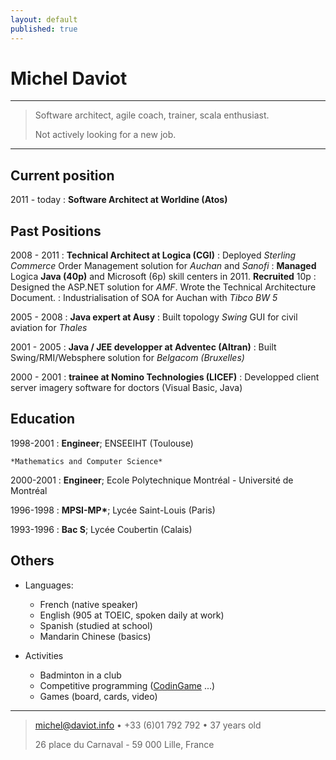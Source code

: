 ```yaml
---
layout: default
published: true
---
```

Michel Daviot
============

----

>  Software architect, agile coach, trainer, scala enthusiast.
>
>  Not actively looking for a new job.

----



Current position
----------

2011 - today : **Software Architect at Worldine (Atos)**



Past Positions
--------------------

2008 - 2011 : **Technical Architect at Logica (CGI)**
: Deployed *Sterling Commerce* Order Management solution for *Auchan* and *Sanofi*
: **Managed** Logica **Java (40p)** and Microsoft (6p) skill centers in 2011. **Recruited** 10p
: Designed the ASP.NET solution for *AMF*. Wrote the Technical Architecture Document.
: Industrialisation of SOA for Auchan with *Tibco BW 5*

2005 - 2008 : **Java expert at Ausy**
: Built topology *Swing* GUI for civil aviation for *Thales*

2001 - 2005 : **Java / JEE developper at Adventec (Altran)**
: Built Swing/RMI/Websphere solution for *Belgacom (Bruxelles)*

2000 - 2001 : **trainee at Nomino Technologies (LICEF)**
: Developped client server imagery software for doctors (Visual Basic, Java)



Education
---------

1998-2001
:   **Engineer**; ENSEEIHT (Toulouse)

    *Mathematics and Computer Science*

2000-2001
:   **Engineer**; Ecole Polytechnique Montréal - Université de Montréal	

1996-1998
:   **MPSI-MP\***; Lycée Saint-Louis (Paris)

1993-1996
:   **Bac S**; Lycée Coubertin (Calais)



Others
----------------------------------------

* Languages:

     * French (native speaker)
     * English (905 at TOEIC, spoken daily at work)
     * Spanish (studied at school)
     * Mandarin Chinese (basics)

* Activities

	* Badminton in a club
    * Competitive programming ([CodinGame](https://www.codingame.com/profile/e30e2eaed69f0747e8826dbf32015ea1229103) ...)
    * Games (board, cards, video)

----

> <michel@daviot.info> • +33 (6)01 792 792 • 37 years old
>
> 26 place du Carnaval - 59 000 Lille, France
